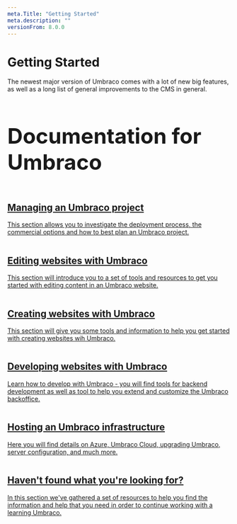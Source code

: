 ```yaml
---
meta.Title: "Getting Started" 
meta.description: ""
versionFrom: 8.0.0
---
```


# Getting Started

The newest major version of Umbraco comes with a lot of new big features, as well as a long list of general improvements to the CMS in general.

<div class="docs-overview">
    <div class="row">
        <div class="col-xs-12">
            <h1 class="text-center" style="font-size:3rem">Documentation for Umbraco</h1>
        </div>
    </div>
    <div class="row">
        <div class="col-sm-6">
            <a href="Managing-an-Umbraco-project/index.md" class="docs-section">
                <img src="images/calendar_marked.png" alt="">
                <h2>Managing an Umbraco project</h2>
                <p>This section allows you to investigate the deployment process, the commercial options and how to best plan an Umbraco project.</p>
            </a>
        </div>
        <div class="col-sm-6">
            <a href="Editing-the-Umbraco-Backoffice/index.md" class="docs-section">
            <img src="images/editor.png" alt="">
                <h2>Editing websites with Umbraco</h2>
                <p>This section will introduce you to a set of tools and resources to get you started with editing content in an Umbraco website.</p>
            </a>
        </div>
    </div>
    <div class="row">
        <div class="col-sm-6">
            <a href="Creating-websites-with-Umbraco/index.md" class="docs-section">
            <img src="images/tree.png" alt="">
                <h2>Creating websites with Umbraco</h2>
                <p>This section will give you some tools and information to help you get started with creating websites wih Umbraco.</p>
            </a>
        </div>
        <div class="col-sm-6">
            <a href="Developing-websites-withUmbraco/index.md" class="docs-section">
                <img src="images/code.png" alt="">
                <h2>Developing websites with Umbraco</h2>
                <p>Learn how to develop with Umbraco - you will find tools for backend development as well as tool to help you extend and customize the Umbraco backoffice.</p>
            </a>
        </div>
    </div>
    <div class="row">
        <div class="col-sm-6">
            <a href="Hosting-an-Umbraco-infrastructure/index.md" class="docs-section">
                <img src="images/globe.png" alt="">
                <h2>Hosting an Umbraco infrastructure</h2>
                <p>Here you will find details on Azure, Umbraco Cloud, upgrading Umbraco, server configuration, and much more.</p>
            </a>
        </div>
        <div class="col-sm-6">
            <a href="Where-can-I-get-help/index.md" class="docs-section">
            <img src="images/support.png" alt="">
                <h2>Haven't found what you're looking for?</h2>
                <p>In this section we've gathered a set of resources to help you find the information and help that you need in order to continue working with a learning Umbraco.</p>
            </a>
        </div>
    </div>
</div>

</br>

